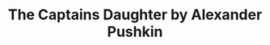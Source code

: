 ---
title: The Captains Daughter by Alexander Pushkin
categories: [Fiction Literature,Historical Novel]
tags: [Story,Russia]
---